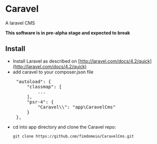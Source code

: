 Caravel
=======

A laravel CMS

**This software is in pre-alpha stage and expected to break**


## Install

- Install Laravel as described on [http://laravel.com/docs/4.2/quick](http://laravel.com/docs/4.2/quick)
- add caravel to your composer.json file

<pre>
	"autoload": {
		"classmap": [
			...
		],
		"psr-4": {
			"Caravel\\": "app\CaravelCms"
		}
	},
</pre>


- cd into app directory and clone the Caravel repo:

	`git clone https://github.com/fimdomeio/CaravelCms.git`

